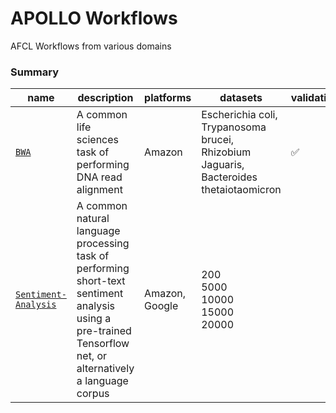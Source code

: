 # APOLLO Workflows

AFCL Workflows from various domains

### Summary

name | description | platforms | datasets | validation | metrics
--- | ---- |  ----- | ------  | ----- | -----
[`BWA`](https://github.com/Apollo-Workflows/BWA)  | A common life sciences task of performing DNA read alignment | Amazon |  Escherichia coli, Trypanosoma brucei, Rhizobium Jaguaris, Bacteroides thetaiotaomicron | ✅ | ✅ 
[`Sentiment-Analysis`](https://github.com/Apollo-Workflows/Sentiment-Analysis)  | A common natural language processing task of performing short-text sentiment analysis using a pre-trained Tensorflow net, or alternatively a language corpus  | Amazon, Google |  200<br> 5000<br> 10000<br> 15000<br> 20000 | | ✅